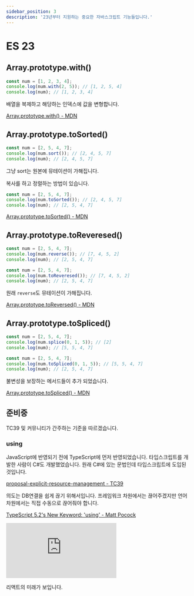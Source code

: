 ```yaml
---
sidebar_position: 3
description: '23년부터 지원하는 중요한 자바스크립트 기능들입니다.'
---
```


# ES 23

## Array.prototype.with()

```js
const num = [1, 2, 3, 4];
console.log(num.with(2, 5)); // [1, 2, 5, 4]
console.log(num); // [1, 2, 3, 4]
```

배열을 복제하고 해당하는 인덱스에 값을 변형합니다.

[Array.prototype.with() - MDN](https://developer.mozilla.org/en-US/docs/Web/JavaScript/Reference/Global_Objects/Array/with)

## Array.prototype.toSorted()

```js
const num = [2, 5, 4, 7];
console.log(num.sort()); // [2, 4, 5, 7]
console.log(num); // [2, 4, 5, 7]
```

그냥 sort는 원본에 뮤테이션이 가해집니다.

복사를 하고 정렬하는 방법이 있습니다.

```js
const num = [2, 5, 4, 7];
console.log(num.toSorted()); // [2, 4, 5, 7]
console.log(num); // [2, 5, 4, 7]
```

[Array.prototype.toSorted() - MDN](https://developer.mozilla.org/en-US/docs/Web/JavaScript/Reference/Global_Objects/Array/toSorted)

## Array.prototype.toReveresed()

```js
const num = [2, 5, 4, 7];
console.log(num.reverse()); // [7, 4, 5, 2]
console.log(num); // [2, 5, 4, 7]
```

```js
const num = [2, 5, 4, 7];
console.log(num.toReveresed()); // [7, 4, 5, 2]
console.log(num); // [2, 5, 4, 7]
```

원래 `reverse`도 뮤테이션이 가해집니다.

[Array.prototype.toReversed() - MDN](https://developer.mozilla.org/en-US/docs/Web/JavaScript/Reference/Global_Objects/Array/toReversed)

## Array.prototype.toSpliced()

```js
const num = [2, 5, 4, 7];
console.log(num.splice(0, 1, 5)); // [2]
console.log(num); // [5, 5, 4, 7]
```

```js
const num = [2, 5, 4, 7];
console.log(num.toSpliced(0, 1, 5)); // [5, 5, 4, 7]
console.log(num); // [2, 5, 4, 7]
```

불변성을 보장하는 메서드들이 추가 되었습니다.

[Array.prototype.toSpliced() - MDN](https://developer.mozilla.org/en-US/docs/Web/JavaScript/Reference/Global_Objects/Array/toSpliced)

## 준비중

TC39 및 커뮤니티가 간주하는 기준을 따르겠습니다.

### using

JavaScript에 반영되기 전에 TypeScript에 먼저 반영되었습니다. 타입스크립트를 개발한 사람이 C#도 개발했었습니다. 원래 C#에 있는 문법인데 타입스크립트에 도입된 것입니다.

[proposal-explicit-resource-management - TC39](https://github.com/tc39/proposal-explicit-resource-management)

의도는 DB연결을 쉽게 끊기 위해서입니다. 프레임워크 차원에서는 끊어주겠지만 언어차원에서는 직접 수동으로 끊어줘야 합니다.

[TypeScript 5.2's New Keyword: 'using' - Matt Pocock](https://www.totaltypescript.com/typescript-5-2-new-keyword-using)

<iframe class="phone-video" src="https://youtube.com/embed/OOn8bnjfTOw" title="React team celebrating the release of React 20" frameborder="0" allow="accelerometer; autoplay; clipboard-write; encrypted-media; gyroscope; picture-in-picture; web-share" allowfullscreen></iframe>

리액트의 미래가 보입니다.
